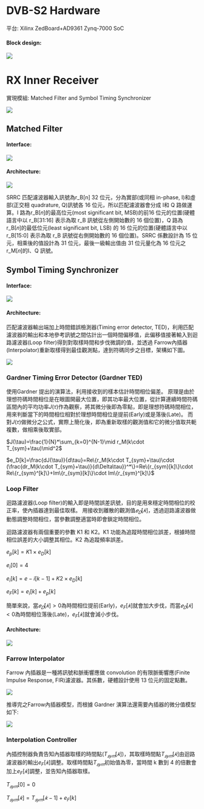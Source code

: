 # DVB-S2 Hardware

平台: Xilinx ZedBoard+AD9361 Zynq-7000 SoC

#### Block design:

![](./pictures/DVB_S2_TXRX_HW.png)

# RX Inner Receiver
實現模組: Matched Filter and Symbol Timing Synchronizer

![](./pictures/rx_inner_recv.png)

## Matched Filter 
#### Interface:
![](./pictures/DVB_S2_MF_HW.png)

#### Architecture:
![](./pictures/DVB_S2_MF_HW_1.png)


SRRC 匹配濾波器輸入訊號為r_B[n] 32 位元，分為實部(或同相 in-phase, I)和虛部(正交相 quadrature, Q)訊號各 16 位元，所以匹配濾波器會分成 I和 Q 路做運算。I 路為r_B[𝑛]的最高位元(most significant bit, MSB)的前16 位元的位置(硬體語言中以 r_B[31:16] 表示為取 r_B 訊號從左側開始數的 16 個位置)，Q 路為r_B[𝑛]的最低位元(least significant bit, LSB) 的 16 位元的位置(硬體語言中以 r_B[15:0] 表示為取 r_B 訊號從右側開始數的 16 個位置)。SRRC 係數設計為 15 位元，相乘後的值設計為 31 位元，最後一級輸出值由 31 位元量化為 16 位元之r_M[𝑛]的I、Q 訊號。


## Symbol Timing Synchronizer
#### Interface:
![](./pictures/DVB_S2_STS_HW.png)

#### Architecture:
匹配濾波器輸出端加上時間錯誤檢測器(Timing error detector, TED)，利用匹配濾波器的輸出和本地參考訊號之間估計出一個時間偏移值，此偏移值接著輸入到迴路濾波器(Loop filter)得到對取樣時間和步伐微調的值，並透過 Farrow內插器(Interpolator)重新取樣得到最佳觀測點，達到符碼同步之目標，架構如下圖。

![](./pictures/DVB_S2_STS_HW_1.png)


### Gardner Timing Error Detector (Gardner TED)
使用Gardner 提出的演算法，利用接收到的樣本估計時間相位偏差。
原理是由於理想符碼時間相位是在眼圖開最大位置，即其功率最大位置，從計算連續時間符碼區間內的平均功率$J(\tau)$作為觀察，將其微分後即為零點，即是理想符碼時間相位，用來判斷當下的時間相位相對於理想時間相位是提前(Early)或是落後(Late)。
而對$J(\tau)$做微分之公式，實際上簡化後，即為重新取樣的觀測值和它的微分值取共軛複數，做相乘後取實部。

$J(\tau)=\frac{1}{N}*\sum_{k=0}^{N-1}\mid r_M(k\cdot T_{sym}+\tau)\mid^2$

$e_D[k]=\frac{dJ(\tau)}{d\tau}=Re\{r_M(k\cdot T_{sym}+\tau)\cdot (\frac{dr_M(k\cdot T_{sym}+\tau)}{d\Delta\tau})^*\}=Re\{r_{sym}[k]\}\cdot Re\{r_{sym}^[k]\}+Im\{r_{sym}[k]\}\cdot Im\{r_{sym}^[k]\}$



### Loop Filter
迴路濾波器(Loop filter)的輸入即是時間誤差訊號，目的是用來穩定時間相位的校正率，使內插器達到最佳取樣。
用接收到離散的觀測值$𝑒_𝐷[𝑘]$，透過迴路濾波器做動態調整時間相位，當參數調整適當時即會鎖定時間相位。

迴路濾波器有兩個重要的參數 K1 和 K2。K1 功能為追蹤時間相位誤差，根據時間相位誤差的大小調整其相位。K2 為追蹤頻率誤差。

$e_p[k]=K1\times e_D[k]$

$e_i[0]=4$

$e_i[k]=e-i[k-1]+K2\times e_D[k]$

$e_F[k]=e_i[k]+e_p[k]$

簡單來說，當$𝑒_𝐷[𝑘] > 0$為時間相位提前(Early)，$e_F[𝑘]$就會加大步伐，而當$𝑒_𝐷[𝑘] < 0$為時間相位落後(Late)，$e_F[𝑘]$就會減小步伐。

#### Architecture:

![](./pictures/LF_HW.png)


### Farrow Interpolator
Farrow 內插器是一種將訊號和脈衝響應做 convolution 的有限脈衝響應(Finite Impulse Response, FIR)濾波器。其係數，硬體設計使用 13 位元的固定點數。

![](./pictures/FI_coe.png)

推導完之Farrow內插器模型，而根據 Gardner 演算法還需要內插器的微分值模型如下:

![](./pictures/FI_formula.png)



### Interpolation Controller
內插控制器負責告知內插器取樣的時間點($T_{𝑠𝑦𝑚}[𝑘]$)，其取樣時間點$T_{𝑠𝑦𝑚}[𝑘]$由迴路濾波器的輸出$e_F[𝑘]$調整。取樣時間點$T_{𝑠𝑦𝑚}$初始值為零，當時間 k 數到 4 的倍數會加上$e_F[𝑘]$調整，並告知內插器取樣。

$T_{𝑠𝑦𝑚}[0]=0$

$T_{𝑠𝑦𝑚}[𝑘]=T_{𝑠𝑦𝑚}[𝑘-1]+e_F[k]$


